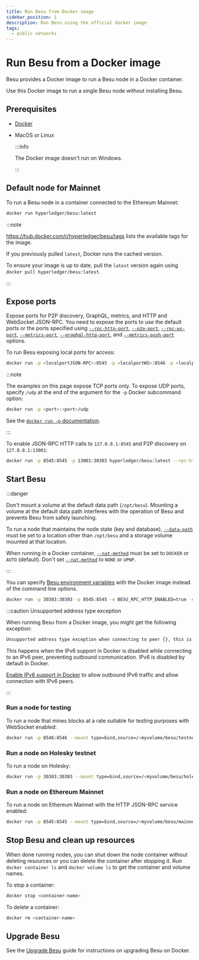 ```yaml
---
title: Run Besu from Docker image
sidebar_position: 1
description: Run Besu using the official docker image
tags:
  - public networks
---
```


# Run Besu from a Docker image

Besu provides a Docker image to run a Besu node in a Docker container.

Use this Docker image to run a single Besu node without installing Besu.

## Prerequisites

- [Docker](https://docs.docker.com/install/)

- MacOS or Linux

  :::info

  The Docker image doesn't run on Windows.

  :::

## Default node for Mainnet

To run a Besu node in a container connected to the Ethereum Mainnet:

```bash
docker run hyperledger/besu:latest
```

:::note

https://hub.docker.com/r/hyperledger/besu/tags lists the available tags for the image.

If you previously pulled `latest`, Docker runs the cached version.

To ensure your image is up to date, pull the `latest` version again using `docker pull hyperledger/besu:latest`.

:::

## Expose ports

Expose ports for P2P discovery, GraphQL, metrics, and HTTP and WebSocket JSON-RPC. You need to expose the ports to use the default ports or the ports specified using [`--rpc-http-port`](../../reference/cli/options.md#rpc-http-port), [`--p2p-port`](../../reference/cli/options.md#p2p-port), [`--rpc-ws-port`](../../reference/cli/options.md#rpc-ws-port), [`--metrics-port`](../../reference/cli/options.md#metrics-port), [`--graphql-http-port`](../../reference/cli/options.md#graphql-http-port), and [`--metrics-push-port`](../../reference/cli/options.md#metrics-push-port) options.

To run Besu exposing local ports for access:

```bash
docker run -p <localportJSON-RPC>:8545 -p <localportWS>:8546 -p <localportP2P>:30303 hyperledger/besu:latest --rpc-http-enabled --rpc-ws-enabled
```

:::note

The examples on this page expose TCP ports only. To expose UDP ports, specify `/udp` at the end of the argument for the `-p` Docker subcommand option:

```bash
docker run -p <port>:<port>/udp
```

See the [`docker run -p` documentation](https://docs.docker.com/engine/reference/commandline/run/#publish-or-expose-port--p---expose).

:::

To enable JSON-RPC HTTP calls to `127.0.0.1:8545` and P2P discovery on `127.0.0.1:13001`:

```bash
docker run -p 8545:8545 -p 13001:30303 hyperledger/besu:latest --rpc-http-enabled
```

## Start Besu

:::danger

Don't mount a volume at the default data path (`/opt/besu`). Mounting a volume at the default data path interferes with the operation of Besu and prevents Besu from safely launching.

To run a node that maintains the node state (key and database), [`--data-path`](../../reference/cli/options.md#data-path) must be set to a location other than `/opt/besu` and a storage volume mounted at that location.

When running in a Docker container, [`--nat-method`](../../how-to/connect/specify-nat.md) must be set to `DOCKER` or `AUTO` (default). Don't set [`--nat-method`](../../how-to/connect/specify-nat.md) to `NONE` or `UPNP`.

:::

You can specify [Besu environment variables](../../reference/cli/options.md#specify-options) with the Docker image instead of the command line options.

```bash title="Example"
docker run -p 30303:30303 -p 8545:8545 -e BESU_RPC_HTTP_ENABLED=true -e BESU_NETWORK=holesky hyperledger/besu:latest
```

:::caution Unsupported address type exception

When running Besu from a Docker image, you might get the following exception:

```bash
Unsupported address type exception when connecting to peer {}, this is likely due to ipv6 not being enabled at runtime.
```

This happens when the IPv6 support in Docker is disabled while connecting to an IPv6 peer, preventing outbound communication. IPv6 is disabled by default in Docker.

[Enable IPv6 support in Docker](https://docs.docker.com/config/daemon/ipv6/) to allow outbound IPv6 traffic and allow connection with IPv6 peers.

:::

### Run a node for testing

To run a node that mines blocks at a rate suitable for testing purposes with WebSocket enabled:

```bash
docker run -p 8546:8546 --mount type=bind,source=/<myvolume/besu/testnode>,target=/var/lib/besu hyperledger/besu:latest --miner-enabled --miner-coinbase fe3b557e8fb62b89f4916b721be55ceb828dbd73 --rpc-ws-enabled --network=dev --data-path=/var/lib/besu
```

### Run a node on Holesky testnet

To run a node on Holesky:

```bash
docker run -p 30303:30303 --mount type=bind,source=/<myvolume/besu/holesky>,target=/var/lib/besu hyperledger/besu:latest --network=holesky --data-path=/var/lib/besu
```

### Run a node on Ethereum Mainnet

To run a node on Ethereum Mainnet with the HTTP JSON-RPC service enabled:

```bash
docker run -p 8545:8545 --mount type=bind,source=/<myvolume/besu/mainnet>,target=/var/lib/besu  -p 30303:30303 hyperledger/besu:latest --rpc-http-enabled --data-path=/var/lib/besu
```

## Stop Besu and clean up resources

When done running nodes, you can shut down the node container without deleting resources or you can delete the container after stopping it. Run `docker container ls` and `docker volume ls` to get the container and volume names.

To stop a container:

```bash
docker stop <container-name>
```

To delete a container:

```bash
docker rm <container-name>
```

## Upgrade Besu

See the [Upgrade Besu](../../how-to/upgrade-node.md#upgrade-on-docker) guide for instructions on upgrading Besu on Docker.
